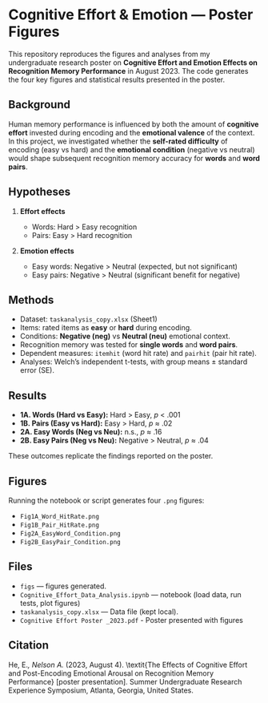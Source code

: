 # Cognitive Effort & Emotion — Poster Figures

This repository reproduces the figures and analyses from my undergraduate research poster on **Cognitive Effort and Emotion Effects on Recognition Memory Performance** in August 2023.
The code generates the four key figures and statistical results presented in the poster.



## Background

Human memory performance is influenced by both the amount of **cognitive effort** invested during encoding and the **emotional valence** of the context.  
In this project, we investigated whether the **self-rated difficulty** of encoding (easy vs hard) and the **emotional condition** (negative vs neutral) would shape subsequent recognition memory accuracy for **words** and **word pairs**.



## Hypotheses

1. **Effort effects**  
   - Words: Hard > Easy recognition  
   - Pairs: Easy > Hard recognition  

2. **Emotion effects**  
   - Easy words: Negative > Neutral (expected, but not significant)  
   - Easy pairs: Negative > Neutral (significant benefit for negative)  



## Methods

- Dataset: `taskanalysis_copy.xlsx` (Sheet1)  
- Items: rated items as **easy** or **hard** during encoding.  
- Conditions: **Negative (neg)** vs **Neutral (neu)** emotional context.  
- Recognition memory was tested for **single words** and **word pairs**.  
- Dependent measures: `itemhit` (word hit rate) and `pairhit` (pair hit rate).  
- Analyses: Welch’s independent t-tests, with group means ± standard error (SE).  



## Results

- **1A. Words (Hard vs Easy):** Hard > Easy, *p* < .001  
- **1B. Pairs (Easy vs Hard):** Easy > Hard, *p* ≈ .02  
- **2A. Easy Words (Neg vs Neu):** n.s., *p* ≈ .16  
- **2B. Easy Pairs (Neg vs Neu):** Negative > Neutral, *p* ≈ .04  

These outcomes replicate the findings reported on the poster.



## Figures

Running the notebook or script generates four `.png` figures:

- `Fig1A_Word_HitRate.png`  
- `Fig1B_Pair_HitRate.png`  
- `Fig2A_EasyWord_Condition.png`  
- `Fig2B_EasyPair_Condition.png`  



## Files

- `figs` — figures generated.  
- `Cognitive_Effort_Data_Analysis.ipynb` — notebook (load data, run tests, plot figures)
- `taskanalysis_copy.xlsx` — Data file (kept local).
- `Cognitive Effort Poster _2023.pdf` - Poster presented with figures



## Citation 
He, E.*, Nelson A.* (2023, August 4). \textit{The Effects of Cognitive Effort and Post-Encoding Emotional Arousal on Recognition Memory Performance} [poster presentation]. Summer Undergraduate Research Experience Symposium, Atlanta, Georgia, United States.


